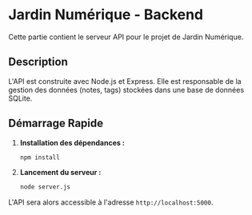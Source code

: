 # Jardin Numérique - Backend

Cette partie contient le serveur API pour le projet de Jardin Numérique.

## Description

L'API est construite avec Node.js et Express. Elle est responsable de la gestion des données (notes, tags) stockées dans une base de données SQLite.

## Démarrage Rapide

1.  **Installation des dépendances :**
    ```bash
    npm install
    ```

2.  **Lancement du serveur :**
    ```bash
    node server.js
    ```

L'API sera alors accessible à l'adresse `http://localhost:5000`.
